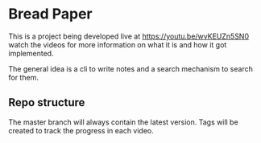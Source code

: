 # Bread Paper

This is a project being developed live at https://youtu.be/wvKEUZn5SN0
watch the videos for more information on what it is and how it got implemented.

The general idea is a cli to write notes and a search mechanism to search for them.

## Repo structure

The master branch will always contain the latest version. Tags will be created
to track the progress in each video. 
